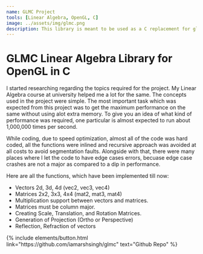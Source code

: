 ```yaml
---
name: GLMC Project
tools: [Linear Algebra, OpenGL, C]
image: ../assets/img/glmc.png
description: This library is meant to be used as a C replacement for glm, with a plan of a wrapper for python.
---
```


# GLMC Linear Algebra Library for OpenGL in C

I started researching regarding the topics required for the project. My Linear Algebra course at university helped me a lot for the same. The concepts used in the project were simple. The most important task which was expected from this project was to get the maximum performance on the same without using alot extra memory. To give you an idea of what kind of performance was required, one particular is almost expected to run about 1,000,000 times per second.

While coding, due to speed optimization, almost all of the code was hard coded, all the functions were inlined and recursive approach was avoided at all costs to avoid segmentation faults. Alongside with that, there were many places where I let the code to have edge cases errors, becuase edge case crashes are not a major as compared to a dip in performance.

Here are all the functions, which have been implemented till now:

<p>
<ul>
    <li>Vectors 2d, 3d, 4d (vec2, vec3, vec4)
    <li>Matrices 2x2, 3x3, 4x4 (mat2, mat3, mat4)
    <li>Multiplication support between vectors and matrices.
    <li>Matrices must be column major.
    <li>Creating Scale, Translation, and Rotation Matrices.
    <li>Generation of Projection (Ortho or Perspective)
    <li>Reflection, Refraction of vectors
</ul>
</p>

<p class="text-center">
{% include elements/button.html link="https://github.com/iamarshsingh/glmc" text="Github Repo" %}
</p>